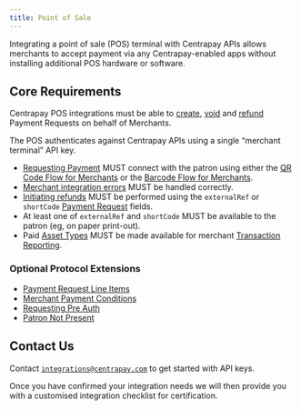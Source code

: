 ```yaml
---
title: Point of Sale
---
```


Integrating a point of sale (POS) terminal with Centrapay APIs allows merchants to accept payment via any Centrapay-enabled apps without installing additional POS hardware or software.

## Core Requirements

Centrapay POS integrations must be able to [create](https://docs.centrapay.com/api/payment-requests#create-a-payment-request), [void](https://docs.centrapay.com/api/payment-requests#void-a-payment-request-experimental) and [refund](https://docs.centrapay.com/api/payment-requests#refund-a-payment-request-experimental) Payment Requests on behalf of Merchants.

The POS authenticates against Centrapay APIs using a single “merchant terminal” API key.

- [Requesting Payment](/guides/requesting-payment) MUST connect with the patron using either the [QR Code Flow for Merchants](/guides/merchant-integration-qr-code-flow) or the [Barcode Flow for Merchants](/guides/merchant-integration-barcode-flow).
- [Merchant integration errors](https://docs.centrapay.com/guides/merchant-integration-error-handling) MUST be handled correctly.
- [Initiating refunds](https://docs.centrapay.com/guides/initiating-refunds) MUST be performed using the `externalRef` or `shortCode` [Payment Request](https://docs.centrapay.com/api/payment-requests#payment-request) fields.
- At least one of `externalRef` and `shortCode` MUST be available to the patron (eg, on paper print-out).
- Paid [Asset Types](https://docs.centrapay.com/api/asset-types) MUST be made available for merchant [Transaction Reporting](/guides/transaction-reporting).

### Optional Protocol Extensions

- [Payment Request Line Items](/guides/payment-request-line-items)
- [Merchant Payment Conditions](/guides/merchant-payment-conditions)
- [Requesting Pre Auth](/guides/requesting-pre-auth)
- [Patron Not Present](/guides/patron-not-present)


## Contact Us

Contact [`integrations@centrapay.com`](mailto:integrations@centrapay.com) to get started with API keys.

Once you have confirmed your integration needs we will then provide you with a customised integration checklist for certification.
